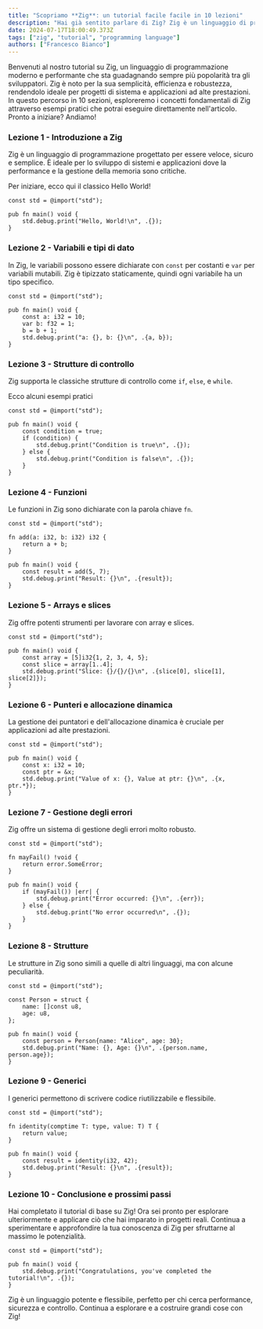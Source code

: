 ```yaml
---
title: "Scopriamo **Zig**: un tutorial facile facile in 10 lezioni"
description: "Hai già sentito parlare di Zig? Zig è un linguaggio di programmazione moderno e performante che sta guadagnando sempre più popolarità tra gli sviluppatori."
date: 2024-07-17T18:00:49.373Z
tags: ["zig", "tutorial", "programming language"]
authors: ["Francesco Bianco"]
---
```


Benvenuti al nostro tutorial su Zig, un linguaggio di programmazione moderno e performante che sta guadagnando sempre più popolarità tra gli sviluppatori. Zig è noto per la sua semplicità, efficienza e robustezza, rendendolo ideale per progetti di sistema e applicazioni ad alte prestazioni. In questo percorso in 10 sezioni, esploreremo i concetti fondamentali di Zig attraverso esempi pratici che potrai eseguire direttamente nell'articolo. Pronto a iniziare? Andiamo!

### Lezione 1 - Introduzione a Zig

Zig è un linguaggio di programmazione progettato per essere veloce, sicuro e semplice. È ideale per lo sviluppo di sistemi e applicazioni dove la performance e la gestione della memoria sono critiche.

Per iniziare, ecco qui il classico Hello World!

```zig {.is-runnable}
const std = @import("std");

pub fn main() void {
    std.debug.print("Hello, World!\n", .{});
}
```

### Lezione 2 - Variabili e tipi di dato

In Zig, le variabili possono essere dichiarate con `const` per costanti e `var` per variabili mutabili. Zig è tipizzato staticamente, quindi ogni variabile ha un tipo specifico.

```zig {.is-runnable}
const std = @import("std");

pub fn main() void {
    const a: i32 = 10;
    var b: f32 = 1;
    b = b + 1;
    std.debug.print("a: {}, b: {}\n", .{a, b});
}
```

### Lezione 3 - Strutture di controllo

Zig supporta le classiche strutture di controllo come `if`, `else`, e `while`.

Ecco alcuni esempi pratici

```zig {.is-runnable}
const std = @import("std");

pub fn main() void {
    const condition = true;
    if (condition) {
        std.debug.print("Condition is true\n", .{});
    } else {
        std.debug.print("Condition is false\n", .{});
    }
}
```

### Lezione 4 - Funzioni

Le funzioni in Zig sono dichiarate con la parola chiave `fn`.

```zig {.is-runnable}
const std = @import("std");

fn add(a: i32, b: i32) i32 {
    return a + b;
}

pub fn main() void {
    const result = add(5, 7);
    std.debug.print("Result: {}\n", .{result});
}
```

### Lezione 5 - Arrays e slices

Zig offre potenti strumenti per lavorare con array e slices.

```zig {.is-runnable}
const std = @import("std");

pub fn main() void {
    const array = [5]i32{1, 2, 3, 4, 5};
    const slice = array[1..4];
    std.debug.print("Slice: {}/{}/{}\n", .{slice[0], slice[1], slice[2]});
}
```

### Lezione 6 - Punteri e allocazione dinamica

La gestione dei puntatori e dell'allocazione dinamica è cruciale per applicazioni ad alte prestazioni.

```zig {.is-runnable}
const std = @import("std");

pub fn main() void {
    const x: i32 = 10;
    const ptr = &x;
    std.debug.print("Value of x: {}, Value at ptr: {}\n", .{x, ptr.*});
}
```

### Lezione 7 - Gestione degli errori

Zig offre un sistema di gestione degli errori molto robusto.

```zig {.is-runnable}
const std = @import("std");

fn mayFail() !void {
    return error.SomeError;
}

pub fn main() void {
    if (mayFail()) |err| {
        std.debug.print("Error occurred: {}\n", .{err});
    } else {
        std.debug.print("No error occurred\n", .{});
    }
}
```

### Lezione 8 - Strutture

Le strutture in Zig sono simili a quelle di altri linguaggi, ma con alcune peculiarità.

```zig {.is-runnable}
const std = @import("std");

const Person = struct {
    name: []const u8,
    age: u8,
};

pub fn main() void {
    const person = Person{name: "Alice", age: 30};
    std.debug.print("Name: {}, Age: {}\n", .{person.name, person.age});
}
```

### Lezione 9 - Generici

I generici permettono di scrivere codice riutilizzabile e flessibile.

```zig {.is-runnable}
const std = @import("std");

fn identity(comptime T: type, value: T) T {
    return value;
}

pub fn main() void {
    const result = identity(i32, 42);
    std.debug.print("Result: {}\n", .{result});
}
```

### Lezione 10 - Conclusione e prossimi passi

Hai completato il tutorial di base su Zig! Ora sei pronto per esplorare ulteriormente e applicare ciò che hai imparato in progetti reali. Continua a sperimentare e approfondire la tua conoscenza di Zig per sfruttarne al massimo le potenzialità.

```zig {.is-runnable}
const std = @import("std");

pub fn main() void {
    std.debug.print("Congratulations, you've completed the tutorial!\n", .{});
}
```

Zig è un linguaggio potente e flessibile, perfetto per chi cerca performance, sicurezza e controllo. Continua a esplorare e a costruire grandi cose con Zig!
